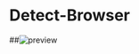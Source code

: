 # Detect-Browser
##![preview](https://user-images.githubusercontent.com/88088042/136204388-3599e2d7-3297-45e2-bc68-1257318e02ec.jpg)
